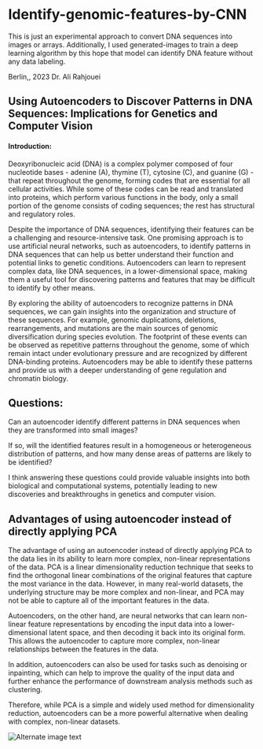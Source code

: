 # Identify-genomic-features-by-CNN
This is just an experimental approach to convert DNA sequences into images or arrays. Additionally, I used generated-images to train a deep learning algorithm by this hope that model can identify DNA feature without any data labeling.

Berlin,, 2023
Dr. Ali Rahjouei

## Using Autoencoders to Discover Patterns in DNA Sequences: Implications for Genetics and Computer Vision

#### Introduction:

Deoxyribonucleic acid (DNA) is a complex polymer composed of four nucleotide bases - adenine (A), thymine (T), cytosine (C), and guanine (G) - that repeat throughout the genome, forming codes that are essential for all cellular activities. While some of these codes can be read and translated into proteins, which perform various functions in the body, only a small portion of the genome consists of coding sequences; the rest has structural and regulatory roles.

Despite the importance of DNA sequences, identifying their features can be a challenging and resource-intensive task. One promising approach is to use artificial neural networks, such as autoencoders, to identify patterns in DNA sequences that can help us better understand their function and potential links to genetic conditions. Autoencoders can learn to represent complex data, like DNA sequences, in a lower-dimensional space, making them a useful tool for discovering patterns and features that may be difficult to identify by other means.

By exploring the ability of autoencoders to recognize patterns in DNA sequences, we can gain insights into the organization and structure of these sequences. For example, genomic duplications, deletions, rearrangements, and mutations are the main sources of genomic diversification during species evolution. The footprint of these events can be observed as repetitive patterns throughout the genome, some of which remain intact under evolutionary pressure and are recognized by different DNA-binding proteins. Autoencoders may be able to identify these patterns and provide us with a deeper understanding of gene regulation and chromatin biology.

## Questions:
Can an autoencoder identify different patterns in DNA sequences when they are transformed into small images? 

If so, will the identified features result in a homogeneous or heterogeneous distribution of patterns, and how many dense areas of patterns are likely to be identified? 

I think answering these questions could provide valuable insights into both biological and computational systems, potentially leading to new discoveries and breakthroughs in genetics and computer vision.

## Advantages of using autoencoder instead of directly applying PCA
The advantage of using an autoencoder instead of directly applying PCA to the data lies in its ability to learn more complex, non-linear representations of the data. PCA is a linear dimensionality reduction technique that seeks to find the orthogonal linear combinations of the original features that capture the most variance in the data. However, in many real-world datasets, the underlying structure may be more complex and non-linear, and PCA may not be able to capture all of the important features in the data.

Autoencoders, on the other hand, are neural networks that can learn non-linear feature representations by encoding the input data into a lower-dimensional latent space, and then decoding it back into its original form. This allows the autoencoder to capture more complex, non-linear relationships between the features in the data.

In addition, autoencoders can also be used for tasks such as denoising or inpainting, which can help to improve the quality of the input data and further enhance the performance of downstream analysis methods such as clustering.

Therefore, while PCA is a simple and widely used method for dimensionality reduction, autoencoders can be a more powerful alternative when dealing with complex, non-linear datasets.

![Alternate image text](https://db3pap006files.storage.live.com/y4ml3hLWBUUV46_i7xo2EI0frAdCxcH1mrl0a45zDiBIjp0h8U1vo2JvV3c99_neEWCrt11tzRkZO6QdMtl0gn2rgH5L-aF_-N8SP96m5emob0vaXETGY9l7f_Cf91WqL3Iw5ZT1CpX5VrqgNL1BZUf9FeSQvQA33qHnFWKKOJNXTy4JI3f2YGaOZ6_08sRj4G_?width=1657&height=1521&cropmode=none)
